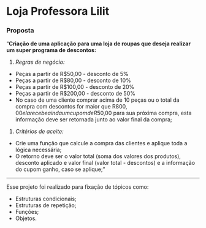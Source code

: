 # Loja Professora Lilit

### Proposta

“**Criação de uma aplicação para uma loja de roupas que deseja realizar um super programa de descontos:**

1. *Regras de negócio:*
- Peças a partir de R$50,00 - desconto de 5%
- Peças a partir de R$80,00 - desconto de 10%
- Peças a partir de R$100,00 - desconto de 20%
- Peças a partir de R$200,00 - desconto de 50%
- No caso de uma cliente comprar acima de 10 peças ou o total da compra com descontos for maior que R$800,00 ela recebe ainda um cupom de R$50,00 para sua próxima compra, esta informação deve ser retornada junto ao valor final da compra;
1. *Critérios de aceite:*
- Crie uma função que calcule a compra das clientes e aplique toda a lógica necessária;
- O retorno deve ser o valor total (soma dos valores dos produtos), desconto aplicado e valor final (valor total - descontos) e a informação do cupom ganho, caso se aplique;”

---

Esse projeto foi realizado para fixação de tópicos como:

- Estruturas condicionais;
- Estruturas de repetição;
- Funções;
- Objetos.